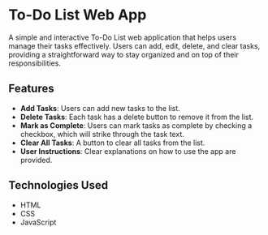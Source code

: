 
# To-Do List Web App

A simple and interactive To-Do List web application that helps users manage their tasks effectively. Users can add, edit, delete, and clear tasks, providing a straightforward way to stay organized and on top of their responsibilities.

## Features

- **Add Tasks**: Users can add new tasks to the list.
- **Delete Tasks**: Each task has a delete button to remove it from the list.
- **Mark as Complete**: Users can mark tasks as complete by checking a checkbox, which will strike through the task text.
- **Clear All Tasks**: A button to clear all tasks from the list.
- **User Instructions**: Clear explanations on how to use the app are provided.

## Technologies Used

- HTML
- CSS
- JavaScript


